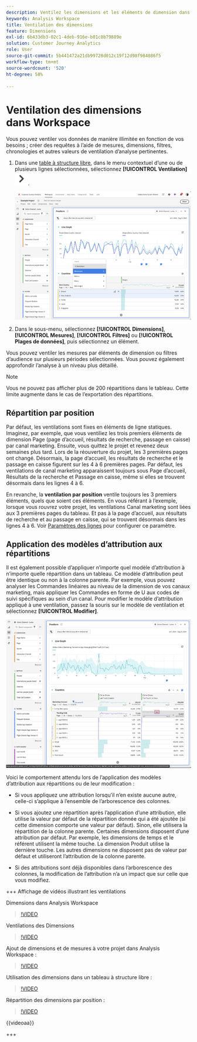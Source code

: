 ```yaml
---
description: Ventilez les dimensions et les éléments de dimension dans Analysis Workspace.
keywords: Analysis Workspace
title: Ventilation des dimensions
feature: Dimensions
exl-id: 6b433db3-02c1-4deb-916e-b01c0b79889e
solution: Customer Journey Analytics
role: User
source-git-commit: 5b441472a21db99728d012c19f12d98f984086f5
workflow-type: tm+mt
source-wordcount: '520'
ht-degree: 58%

---
```


# Ventilation des dimensions dans Workspace

Vous pouvez ventiler vos données de manière illimitée en fonction de vos besoins ; créer des requêtes à l’aide de mesures, dimensions, filtres, chronologies et autres valeurs de ventilation d’analyse pertinentes.

1. Dans une [table à structure libre](/help/analysis-workspace/visualizations/freeform-table/freeform-table.md), dans le menu contextuel d’une ou de plusieurs lignes sélectionnées, sélectionnez **[!UICONTROL Ventilation]** ![ChevronRight](/help/assets/icons/ChevronRight.svg).

   ![Résultat de l’étape présentant l’option Créer une alerte d’après la sélection sélectionnée.](assets/breakdown.png)

1. Dans le sous-menu, sélectionnez **[!UICONTROL Dimensions]**, **[!UICONTROL Mesures]**, **[!UICONTROL Filtres]** ou **[!UICONTROL Plages de données]**, puis sélectionnez un élément.

Vous pouvez ventiler les mesures par éléments de dimension ou filtres d’audience sur plusieurs périodes sélectionnées. Vous pouvez également approfondir l’analyse à un niveau plus détaillé.

>[!NOTE]
>
>Vous ne pouvez pas afficher plus de 200 répartitions dans le tableau. Cette limite augmente dans le cas de l’exportation des répartitions.

## Répartition par position

Par défaut, les ventilations sont fixes en éléments de ligne statiques. Imaginez, par exemple, que vous ventiliez les trois premiers éléments de dimension Page (page d’accueil, résultats de recherche, passage en caisse) par canal marketing. Ensuite, vous quittez le projet et revenez deux semaines plus tard. Lors de la réouverture du projet, les 3 premières pages ont changé. Désormais, la page d’accueil, les résultats de recherche et le passage en caisse figurent sur les 4 à 6 premières pages. Par défaut, les ventilations de canal marketing apparaissent toujours sous Page d’accueil, Résultats de la recherche et Passage en caisse, même si elles se trouvent désormais dans les lignes 4 à 6.

En revanche, la **ventilation par position** ventile toujours les 3 premiers éléments, quels que soient ces éléments. En vous référant à l’exemple, lorsque vous rouvrez votre projet, les ventilations Canal marketing sont liées aux 3 premières pages du tableau. Et pas à la page d’accueil, aux résultats de recherche et au passage en caisse, qui se trouvent désormais dans les lignes 4 à 6. Voir [Paramètres des lignes](/help/analysis-workspace/visualizations/freeform-table/column-row-settings/table-settings.md) pour configurer ce paramètre.



## Application des modèles d’attribution aux répartitions

Il est également possible d’appliquer n’importe quel modèle d’attribution à n’importe quelle répartition dans un tableau. Ce modèle d’attribution peut être identique ou non à la colonne parente. Par exemple, vous pouvez analyser les Commandes linéaires au niveau de la dimension de vos canaux marketing, mais appliquer les Commandes en forme de U aux codes de suivi spécifiques au sein d’un canal. Pour modifier le modèle d’attribution appliqué à une ventilation, passez la souris sur le modèle de ventilation et sélectionnez **[!UICONTROL Modifier]**.

![Comparaison des attributs de commande montrant les paramètres de ventilation](assets/breakdown-attribution.png)

Voici le comportement attendu lors de l’application des modèles d’attribution aux répartitions ou de leur modification :

* Si vous appliquez une attribution lorsqu’il n’en existe aucune autre, celle-ci s’applique à l’ensemble de l’arborescence des colonnes.

* Si vous ajoutez une répartition après l’application d’une attribution, elle utilise la valeur par défaut de la répartition donnée qui a été ajoutée (si cette dimension comporte une valeur par défaut). Sinon, elle utilisera la répartition de la colonne parente. Certaines dimensions disposent d’une attribution par défaut. Par exemple, les dimensions de temps et le référent utilisent la même touche. La dimension Produit utilise la dernière touche. Les autres dimensions ne disposent pas de valeur par défaut et utiliseront l’attribution de la colonne parente.

* Si des attributions sont déjà disponibles dans l’arborescence des colonnes, la modification de l’attribution n’a un impact que sur celle que vous modifiez.

+++ Affichage de vidéos illustrant les ventilations

Dimensions dans Analysis Workspace

>[!VIDEO](https://video.tv.adobe.com/v/23971)

Ventilations des Dimensions

>[!VIDEO](https://video.tv.adobe.com/v/23969)

Ajout de dimensions et de mesures à votre projet dans Analysis Workspace :

>[!VIDEO](https://video.tv.adobe.com/v/30606)

Utilisation des dimensions dans un tableau à structure libre :

>[!VIDEO](https://video.tv.adobe.com/v/40179)

Répartition des dimensions par position :

>[!VIDEO](https://video.tv.adobe.com/v/24033)

{{videoaa}}

+++
